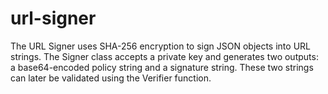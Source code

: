 # url-signer

The URL Signer uses SHA-256 encryption to sign JSON objects into URL strings.
The Signer class accepts a private key and generates two outputs: a base64-encoded policy string and a signature string.
These two strings can later be validated using the Verifier function.
